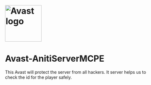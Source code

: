 #  <img src="http://techiespost.com/avast-free-antivirus-2017-review-and-support/" alt="Avast logo" title="Aimeos" align="center" height="120" />
# Avast-AnitiServerMCPE
This Avast will protect the server from all hackers. It server helps us to check the id for the player safely.
